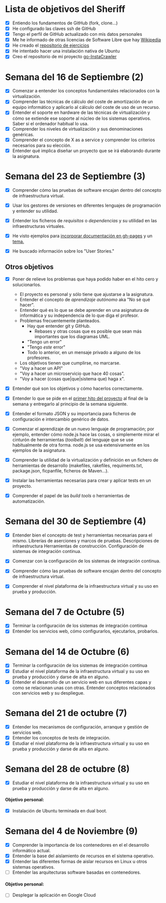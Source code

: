 Lista de objetivos del Sheriff
============================

- [x] Entiendo los fundamentos de GitHub (fork, clone...)
- [x] He configurado las claves ssh de GitHub
- [x] Tengo el perfil de GitHub actualizado con mis datos personales
- [x] Me he informado de otras licencias de Software Libre que hay [Wikipedia](https://es.wikipedia.org/wiki/Anexo:Comparaci%C3%B3n_de_licencias_de_software_libre)
- [x] He creado el [repositorio de ejercicios](https://github.com/Jesus-Sheriff/Ejercicios-IV)
- [x] He intentado hacer una instalación nativa de Ubuntu
- [x] Creo el repositorio de mi proyecto [go-InstaCrawler](https://github.com/Jesus-Sheriff/go-InstaCrawler)

Semana del 16 de Septiembre (2)
================================


- [x] Comenzar a entender los conceptos fundamentales relacionados con la virtualización.
- [x] Comprender las técnicas de cálculo del coste de amortización de un equipo informático y aplicarlo al cálculo del coste de uso de un recurso.
- [x] Entender el soporte en hardware de las técnicas de virtualización y cómo se extiende ese soporte al núcleo de los sistemas operativos. Saber si el ordenador habitual lo usa.
- [x] Comprender los niveles de virtualización y sus denominaciones genéricas.
- [x] Comprender el concepto de X as a service y comprender los criterios necesarios para su elección.
- [x] Entender qué implica diseñar un proyecto que se irá elaborando durante la asignatura.

Semana del 23 de Septiembre (3)
================================

- [x] Comprender cómo las pruebas de software encajan dentro del concepto de infraestructura virtual.

- [x] Usar los gestores de versiones en diferentes lenguajes de programación y entender su utilidad.

- [x] Entender los ficheros de *requisitos* o *dependencias* y su utilidad en las infraestructuras virtuales.

- [X] He visto ejemplos para [incorporar documentación en gh-pages](https://github.blog/2016-08-22-publish-your-project-documentation-with-github-pages/) y un [tema.](https://pmarsceill.github.io/just-the-docs/)

-[x] He buscado información sobre los "User Stories."

## Otros objetivos

- [x] Poner de relieve los problemas que haya podido haber en el hito cero y solucionarlos.
  * El proyecto es personal y sólo tiene que ajustarse a la asignatura.
  * Entender el concepto de *aprendizaje autónomo* aka "No sé qué hacer". 
  * Entender qué es lo que se debe aprender en una asignatura de informática y su independencia de lo que diga el profesor.
  * Problemas frecuentemente planteados.
	* Hay que entender git y GitHub. 
		* Rebases y otras cosas que es posible que sean más importantes que los diagramas UML. 
	* "Tengo un error"
	* "Tengo *este* error"
	* Todo lo anterior, en un mensaje privado a alguno de los profesores.
  * Los objetivos tienen que cumplirse, no marcarse.
  * "Voy a hacer un API"
  * "Voy a hacer un microservicio que hace 40 cosas".
  * "Voy a hacer (cosas que|que|sistema que) haga x".

- [x] Entender qué son los objetivos y cómo hacerlos correctamente.


- [x] Entender lo que se pide en el
  [primer hito del proyecto](http://jj.github.io/IV/documentos/proyecto/1.Infraestructura)
  al final de la semana y entregarlo al principio de la semana siguiente.

- [x] Entender el formato JSON y su importancia para ficheros de
  configuración e intercambio genérico de datos.

- [x] Comenzar el aprendizaje de un nuevo lenguaje de programación; por ejemplo,
  entender cómo node.js hace las cosas, o simplemente mirar el
  cinturón de herramientas (*toolbelt*) del lenguaje que se use habitualmente de
  otra forma. node.js se usa extensivamente en los ejemplos de la asignatura.

- [x] Comprender la utilidad de la virtualización y definición en un
  fichero de herramientas de desarrollo (makefiles, rakefiles, requiments.txt, package.json, ficpanfile, ficheros de Maven...).

- [x] Instalar las herramientas necesarias para crear y aplicar tests en un proyecto.

- [x] Comprender el papel de las *build tools* o herramientas de
  automatización.

Semana del 30 de Septiembre (4)
================================

- [x] Entender bien el concepto de test y herramientas necesarias para el mismo.
    Librerías de aserciones y marcos de pruebas.
    Descripciones de infraestructura
    Herramientas de construcción.
    Configuración de sistemas de integración continua.

- [x] Comenzar con la configuración de los sistemas de integración continua.

- [x] Comprender cómo las pruebas de software encajan dentro del concepto de infraestructura virtual.

- [x] Comprender el nivel plataforma de la infraestructura virtual y su uso en prueba y producción.

Semana del 7 de Octubre (5)
================================

- [x] Terminar la configuración de los sistemas de integración continua
- [x] Entender los servicios web, cómo configurarlos, ejecutarlos, probarlos.

Semana del 14 de Octubre (6)
================================


- [x] Terminar la configuración de los sistemas de integración continua
- [x] Estudiar el nivel plataforma de la infraestructura virtual y su uso en prueba y producción y darse de alta en alguno.
- [x] Entender el desarrollo de un servicio web en sus diferentes capas y como se relacionan unas con otras.
Entender conceptos relacionados con servicios web y su despliegue.

Semana del 21 de octubre (7)
============================

- [x] Entender los mecanismos de configuración, arranque y gestión de servicios web.
- [x] Entender los conceptos de tests de integración.
- [x] Estudiar el nivel plataforma de la infraestructura virtual y su uso en prueba y producción y darse de alta en alguno.

Semana del 28 de octubre (8)
============================

- [x] Estudiar el nivel plataforma de la infraestructura virtual y su uso en prueba y producción y darse de alta en alguno.
#### Objetivo personal:
- [x] Instalación de Ubuntu terminada en dual boot.

Semana del 4 de Noviembre (9)
============================

- [x] Comprender la importancia de los contenedores en el el desarrollo informático actual.
- [x] Entender la base del aislamiento de recursos en el sistema operativo.
- [x] Entender las diferentes formas de aislar recursos en Linux u otros sistemas operativos.
- [ ] Entender las arquitecturas software basadas en contenedores.
#### Objetivo personal:
- [ ] Desplegar la aplicación en Google Cloud